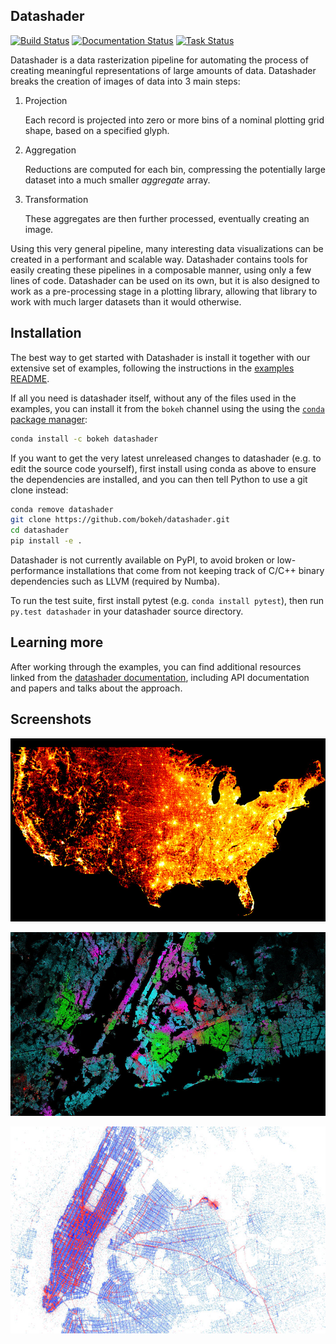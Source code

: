 Datashader
----------

[![Build Status](https://travis-ci.org/bokeh/datashader.svg)](https://travis-ci.org/bokeh/datashader)
[![Documentation Status](https://readthedocs.org/projects/datashader/badge/?version=latest)](http://datashader.readthedocs.org/en/latest/?badge=latest)
[![Task Status](https://badge.waffle.io/bokeh/datashader.png?label=ready&title=tasks)](https://waffle.io/bokeh/datashader)


Datashader is a data rasterization pipeline for automating the process of
creating meaningful representations of large amounts of data. Datashader
breaks the creation of images of data into 3 main steps:

1. Projection

   Each record is projected into zero or more bins of a nominal plotting grid
   shape, based on a specified glyph.

2. Aggregation

   Reductions are computed for each bin, compressing the potentially large
   dataset into a much smaller *aggregate* array.

3. Transformation

   These aggregates are then further processed, eventually creating an image.

Using this very general pipeline, many interesting data visualizations can be
created in a performant and scalable way. Datashader contains tools for easily
creating these pipelines in a composable manner, using only a few lines of code.
Datashader can be used on its own, but it is also designed to work as
a pre-processing stage in a plotting library, allowing that library
to work with much larger datasets than it would otherwise.


## Installation

The best way to get started with Datashader is install it together
with our extensive set of examples, following the instructions in the
[examples README](https://raw.githubusercontent.com/bokeh/datashader/master/examples/README.md).

If all you need is datashader itself, without any of the files used in
the examples, you can install it from the `bokeh` channel using the using the
[`conda` package manager](https://conda.io/docs/install/quick.html):

```bash
conda install -c bokeh datashader
```

If you want to get the very latest unreleased changes to datashader
(e.g. to edit the source code yourself), first install using conda 
as above to ensure the dependencies are installed, and you can
then tell Python to use a git clone instead:

```bash
conda remove datashader
git clone https://github.com/bokeh/datashader.git
cd datashader
pip install -e .
```

Datashader is not currently available on PyPI, to avoid broken or
low-performance installations that come from not keeping track of
C/C++ binary dependencies such as LLVM (required by Numba).

To run the test suite, first install pytest (e.g. ``conda install
pytest``), then run ``py.test datashader`` in your datashader source
directory.

## Learning more

After working through the examples, you can find additional resources linked from the
[datashader documentation](http://datashader.readthedocs.org), including
API documentation and papers and talks about the approach.

## Screenshots

![USA census](docs/images/usa_census.jpg)

![NYC races](docs/images/nyc_races.jpg)

![NYC taxi](docs/images/nyc_pickups_vs_dropoffs.jpg)
